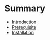 # Summary

* [Introduction](README.md)
* [Prerequisite](prerequisite/README.md)
* [Installation](installation/README.md)
